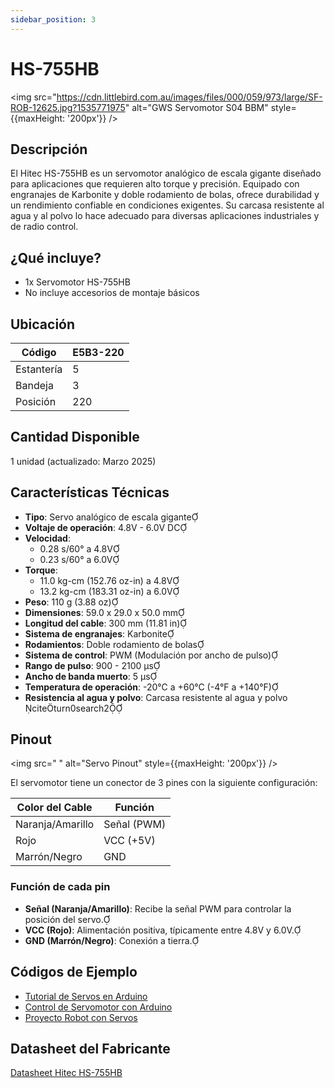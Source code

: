 ```yaml
---
sidebar_position: 3
---
```


# HS-755HB

<img src="https://cdn.littlebird.com.au/images/files/000/059/973/large/SF-ROB-12625.jpg?1535771975" alt="GWS Servomotor S04 BBM" style={{maxHeight: '200px'}} />

## Descripción

El Hitec HS-755HB es un servomotor analógico de escala gigante diseñado para aplicaciones que requieren alto torque y precisión. Equipado con engranajes de Karbonite y doble rodamiento de bolas, ofrece durabilidad y un rendimiento confiable en condiciones exigentes. Su carcasa resistente al agua y al polvo lo hace adecuado para diversas aplicaciones industriales y de radio control.

## ¿Qué incluye?

- 1x Servomotor HS-755HB
- No incluye accesorios de montaje básicos

## Ubicación

| Código     | E5B3-220 |
| ---------- | -------- |
| Estantería | 5        |
| Bandeja    | 3        |
| Posición   | 220      |

## Cantidad Disponible

1 unidad (actualizado: Marzo 2025)

## Características Técnicas

- **Tipo**: Servo analógico de escala gigante
- **Voltaje de operación**: 4.8V - 6.0V DC
- **Velocidad**:
  - 0.28 s/60° a 4.8V
  - 0.23 s/60° a 6.0V
- **Torque**:
  - 11.0 kg-cm (152.76 oz-in) a 4.8V
  - 13.2 kg-cm (183.31 oz-in) a 6.0V
- **Peso**: 110 g (3.88 oz)
- **Dimensiones**: 59.0 x 29.0 x 50.0 mm
- **Longitud del cable**: 300 mm (11.81 in)
- **Sistema de engranajes**: Karbonite
- **Rodamientos**: Doble rodamiento de bolas
- **Sistema de control**: PWM (Modulación por ancho de pulso)
- **Rango de pulso**: 900 - 2100 µs
- **Ancho de banda muerto**: 5 µs
- **Temperatura de operación**: -20°C a +60°C (-4°F a +140°F)
- **Resistencia al agua y polvo**: Carcasa resistente al agua y polvo citeturn0search2

## Pinout

<img src=" " alt="Servo Pinout" style={{maxHeight: '200px'}} />

El servomotor tiene un conector de 3 pines con la siguiente configuración:

| Color del Cable  | Función      |
| ---------------- | ------------ |
| Naranja/Amarillo | Señal (PWM)  |
| Rojo             | VCC (+5V)    |
| Marrón/Negro     | GND          |

### Función de cada pin

- **Señal (Naranja/Amarillo)**: Recibe la señal PWM para controlar la posición del servo.
- **VCC (Rojo)**: Alimentación positiva, típicamente entre 4.8V y 6.0V.
- **GND (Marrón/Negro)**: Conexión a tierra.

## Códigos de Ejemplo

- [Tutorial de Servos en Arduino](https://learn.adafruit.com/adafruit-arduino-lesson-14-servo-motors)
- [Control de Servomotor con Arduino](https://www.instructables.com/Arduino-Servo-Motors/)
- [Proyecto Robot con Servos](https://create.arduino.cc/projecthub/ryanchan/simple-servo-wheel-robot-49793e)

## Datasheet del Fabricante

[Datasheet Hitec HS-755HB](https://hitecrcd.com/hs-755hb-karbonite-gear-giant-scale-servo/) 
